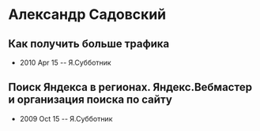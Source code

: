 # Александр Садовский

## Как получить больше трафика
- 2010 Apr 15 -- Я.Субботник    
## Поиск Яндекса в регионах. Яндекс.Вебмастер и организация поиска по сайту
- 2009 Oct 15 -- Я.Субботник    
